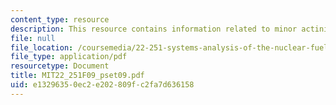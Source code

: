```yaml
---
content_type: resource
description: This resource contains information related to minor actinides.
file: null
file_location: /coursemedia/22-251-systems-analysis-of-the-nuclear-fuel-cycle-fall-2009/e13296350ec2e202809fc2fa7d636158_MIT22_251F09_pset09.pdf
file_type: application/pdf
resourcetype: Document
title: MIT22_251F09_pset09.pdf
uid: e1329635-0ec2-e202-809f-c2fa7d636158
---
```

